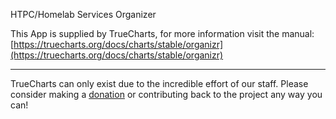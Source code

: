 HTPC/Homelab Services Organizer

This App is supplied by TrueCharts, for more information visit the manual: [https://truecharts.org/docs/charts/stable/organizr](https://truecharts.org/docs/charts/stable/organizr)

---

TrueCharts can only exist due to the incredible effort of our staff.
Please consider making a [donation](https://truecharts.org/docs/about/sponsor) or contributing back to the project any way you can!
